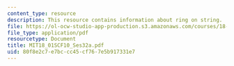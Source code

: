 ```yaml
---
content_type: resource
description: This resource contains information about ring on string.
file: https://ol-ocw-studio-app-production.s3.amazonaws.com/courses/18-01sc-single-variable-calculus-fall-2010/80f8e2c7e7bccc45cf767e5b917331e7_MIT18_01SCF10_Ses32a.pdf
file_type: application/pdf
resourcetype: Document
title: MIT18_01SCF10_Ses32a.pdf
uid: 80f8e2c7-e7bc-cc45-cf76-7e5b917331e7
---
```

